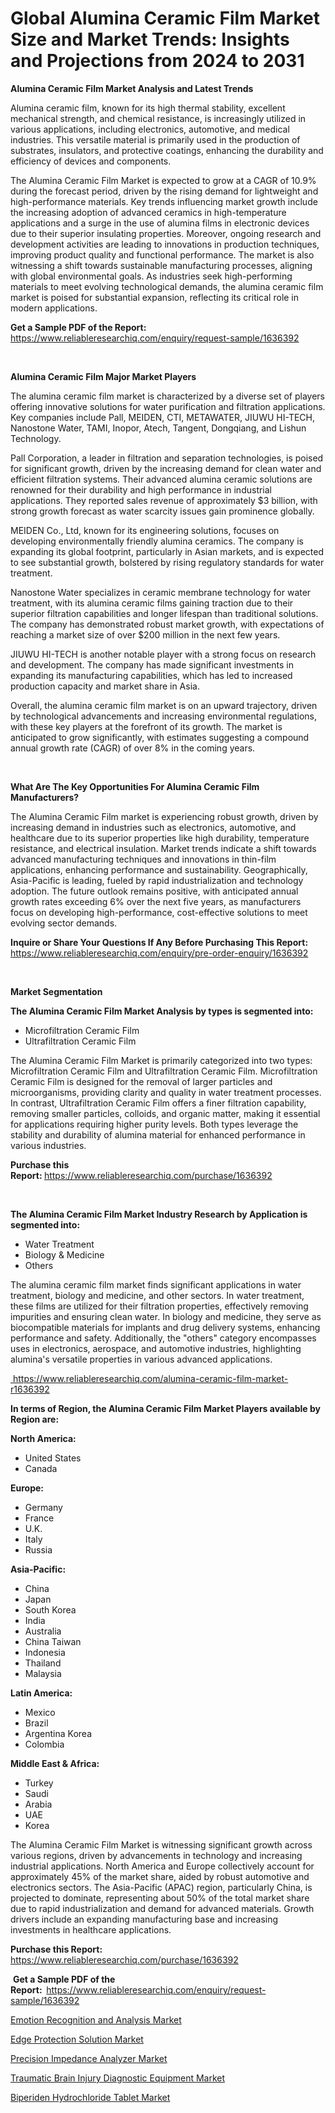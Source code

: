 <p><h1>Global Alumina Ceramic Film Market Size and Market Trends: Insights and Projections from 2024 to 2031</h1></p><p><strong>Alumina Ceramic Film Market Analysis and Latest Trends</strong></p>
<p><p>Alumina ceramic film, known for its high thermal stability, excellent mechanical strength, and chemical resistance, is increasingly utilized in various applications, including electronics, automotive, and medical industries. This versatile material is primarily used in the production of substrates, insulators, and protective coatings, enhancing the durability and efficiency of devices and components.</p><p>The Alumina Ceramic Film Market is expected to grow at a CAGR of 10.9% during the forecast period, driven by the rising demand for lightweight and high-performance materials. Key trends influencing market growth include the increasing adoption of advanced ceramics in high-temperature applications and a surge in the use of alumina films in electronic devices due to their superior insulating properties. Moreover, ongoing research and development activities are leading to innovations in production techniques, improving product quality and functional performance. The market is also witnessing a shift towards sustainable manufacturing processes, aligning with global environmental goals. As industries seek high-performing materials to meet evolving technological demands, the alumina ceramic film market is poised for substantial expansion, reflecting its critical role in modern applications.</p></p>
<p><strong>Get a Sample PDF of the Report:&nbsp;</strong> <a href="https://www.reliableresearchiq.com/enquiry/request-sample/1636392?utm_campaign=1137&utm_medium=2&utm_source=Github&utm_content=ia&utm_term=07122024&utm_id=alumina-ceramic-film">https://www.reliableresearchiq.com/enquiry/request-sample/1636392</a></p>
<p>&nbsp;</p>
<p><strong>Alumina Ceramic Film Major Market Players</strong></p>
<p><p>The alumina ceramic film market is characterized by a diverse set of players offering innovative solutions for water purification and filtration applications. Key companies include Pall, MEIDEN, CTI, METAWATER, JIUWU HI-TECH, Nanostone Water, TAMI, Inopor, Atech, Tangent, Dongqiang, and Lishun Technology.</p><p>Pall Corporation, a leader in filtration and separation technologies, is poised for significant growth, driven by the increasing demand for clean water and efficient filtration systems. Their advanced alumina ceramic solutions are renowned for their durability and high performance in industrial applications. They reported sales revenue of approximately $3 billion, with strong growth forecast as water scarcity issues gain prominence globally.</p><p>MEIDEN Co., Ltd, known for its engineering solutions, focuses on developing environmentally friendly alumina ceramics. The company is expanding its global footprint, particularly in Asian markets, and is expected to see substantial growth, bolstered by rising regulatory standards for water treatment.</p><p>Nanostone Water specializes in ceramic membrane technology for water treatment, with its alumina ceramic films gaining traction due to their superior filtration capabilities and longer lifespan than traditional solutions. The company has demonstrated robust market growth, with expectations of reaching a market size of over $200 million in the next few years.</p><p>JIUWU HI-TECH is another notable player with a strong focus on research and development. The company has made significant investments in expanding its manufacturing capabilities, which has led to increased production capacity and market share in Asia.</p><p>Overall, the alumina ceramic film market is on an upward trajectory, driven by technological advancements and increasing environmental regulations, with these key players at the forefront of its growth. The market is anticipated to grow significantly, with estimates suggesting a compound annual growth rate (CAGR) of over 8% in the coming years.</p></p>
<p>&nbsp;</p>
<p><strong>What Are The Key Opportunities For Alumina Ceramic Film Manufacturers?</strong></p>
<p><p>The Alumina Ceramic Film market is experiencing robust growth, driven by increasing demand in industries such as electronics, automotive, and healthcare due to its superior properties like high durability, temperature resistance, and electrical insulation. Market trends indicate a shift towards advanced manufacturing techniques and innovations in thin-film applications, enhancing performance and sustainability. Geographically, Asia-Pacific is leading, fueled by rapid industrialization and technology adoption. The future outlook remains positive, with anticipated annual growth rates exceeding 6% over the next five years, as manufacturers focus on developing high-performance, cost-effective solutions to meet evolving sector demands.</p></p>
<p><strong>Inquire or Share Your Questions If Any Before Purchasing This Report:</strong> <a href="https://www.reliableresearchiq.com/enquiry/pre-order-enquiry/1636392?utm_campaign=1137&utm_medium=2&utm_source=Github&utm_content=ia&utm_term=07122024&utm_id=alumina-ceramic-film">https://www.reliableresearchiq.com/enquiry/pre-order-enquiry/1636392</a></p>
<p>&nbsp;</p>
<p><strong>Market Segmentation</strong></p>
<p><strong>The Alumina Ceramic Film Market Analysis by types is segmented into:</strong></p>
<p><ul><li>Microfiltration Ceramic Film</li><li>Ultrafiltration Ceramic Film</li></ul></p>
<p><p>The Alumina Ceramic Film Market is primarily categorized into two types: Microfiltration Ceramic Film and Ultrafiltration Ceramic Film. Microfiltration Ceramic Film is designed for the removal of larger particles and microorganisms, providing clarity and quality in water treatment processes. In contrast, Ultrafiltration Ceramic Film offers a finer filtration capability, removing smaller particles, colloids, and organic matter, making it essential for applications requiring higher purity levels. Both types leverage the stability and durability of alumina material for enhanced performance in various industries.</p></p>
<p><strong>Purchase this Report:&nbsp;</strong><a href="https://www.reliableresearchiq.com/purchase/1636392?utm_campaign=1137&utm_medium=2&utm_source=Github&utm_content=ia&utm_term=07122024&utm_id=alumina-ceramic-film">https://www.reliableresearchiq.com/purchase/1636392</a></p>
<p>&nbsp;</p>
<p><strong>The Alumina Ceramic Film Market Industry Research by Application is segmented into:</strong></p>
<p><ul><li>Water Treatment</li><li>Biology & Medicine</li><li>Others</li></ul></p>
<p><p>The alumina ceramic film market finds significant applications in water treatment, biology and medicine, and other sectors. In water treatment, these films are utilized for their filtration properties, effectively removing impurities and ensuring clean water. In biology and medicine, they serve as biocompatible materials for implants and drug delivery systems, enhancing performance and safety. Additionally, the "others" category encompasses uses in electronics, aerospace, and automotive industries, highlighting alumina's versatile properties in various advanced applications.</p></p>
<p><a href="https://www.reliableresearchiq.com/alumina-ceramic-film-market-r1636392?utm_campaign=1137&utm_medium=2&utm_source=Github&utm_content=ia&utm_term=07122024&utm_id=alumina-ceramic-film">&nbsp;https://www.reliableresearchiq.com/alumina-ceramic-film-market-r1636392</a></p>
<p><strong>In terms of Region, the Alumina Ceramic Film Market Players available by Region are:</strong></p>
<p>
    <p> <strong> North America: </strong>
        <ul>
            <li>United States</li>
            <li>Canada</li>
        </ul>
        </p> 
    <p> <strong> Europe: </strong>
        <ul>
            <li>Germany</li>
            <li>France</li>
            <li>U.K.</li>
            <li>Italy</li>
            <li>Russia</li>
        </ul>
        </p> 
    <p> <strong> Asia-Pacific: </strong>
        <ul>
            <li>China</li>
            <li>Japan</li>
            <li>South Korea</li>
            <li>India</li>
            <li>Australia</li>
            <li>China Taiwan</li>
            <li>Indonesia</li>
            <li>Thailand</li>
            <li>Malaysia</li>
        </ul>
        </p> 
    <p> <strong> Latin America: </strong>
        <ul>
            <li>Mexico</li>
            <li>Brazil</li>
            <li>Argentina Korea</li>
            <li>Colombia</li>
        </ul>
        </p> 
    <p> <strong> Middle East & Africa: </strong>
        <ul>
            <li>Turkey</li>
            <li>Saudi</li>
            <li>Arabia</li>
            <li>UAE</li>
            <li>Korea</li>
        </ul>
    </p>
    </p>
<p><p>The Alumina Ceramic Film Market is witnessing significant growth across various regions, driven by advancements in technology and increasing industrial applications. North America and Europe collectively account for approximately 45% of the market share, aided by robust automotive and electronics sectors. The Asia-Pacific (APAC) region, particularly China, is projected to dominate, representing about 50% of the total market share due to rapid industrialization and demand for advanced materials. Growth drivers include an expanding manufacturing base and increasing investments in healthcare applications.</p></p>
<p><strong>Purchase this Report: </strong><a href="https://www.reliableresearchiq.com/purchase/1636392?utm_campaign=1137&utm_medium=2&utm_source=Github&utm_content=ia&utm_term=07122024&utm_id=alumina-ceramic-film">https://www.reliableresearchiq.com/purchase/1636392</a></p>
<p>&nbsp;<strong>Get a Sample PDF of the Report:&nbsp;&nbsp;</strong><a href="https://www.reliableresearchiq.com/enquiry/request-sample/1636392?utm_campaign=1137&utm_medium=2&utm_source=Github&utm_content=ia&utm_term=07122024&utm_id=alumina-ceramic-film">https://www.reliableresearchiq.com/enquiry/request-sample/1636392</a></p>
<p><strong></strong></p>
<p><p><a href="https://www.linkedin.com/pulse/emotion-recognition-analysis-market-global-trends-forecasts-kivxe?utm_campaign=1137&utm_medium=2&utm_source=Github&utm_content=ia&utm_term=07122024&utm_id=alumina-ceramic-film">Emotion Recognition and Analysis Market</a></p><p><a href="https://www.linkedin.com/pulse/edge-protection-solution-market-size-average-cagr-77-revenue-rfs7e?utm_campaign=1137&utm_medium=2&utm_source=Github&utm_content=ia&utm_term=07122024&utm_id=alumina-ceramic-film">Edge Protection Solution Market</a></p><p><a href="https://issuu.com/reportprime-2/docs/precision-impedance-analyzer-market-size-2030.pptx?utm_campaign=1137&utm_medium=2&utm_source=Github&utm_content=ia&utm_term=07122024&utm_id=alumina-ceramic-film">Precision Impedance Analyzer Market</a></p><p><a href="https://www.linkedin.com/pulse/the-hashub-gdiff?utm_campaign=1137&utm_medium=2&utm_source=Github&utm_content=ia&utm_term=07122024&utm_id=alumina-ceramic-film">Traumatic Brain Injury Diagnostic Equipment Market</a></p><p><a href="https://issuu.com/reportprime-2/docs/biperiden-hydrochloride-tablet-market-size-2030.pp?utm_campaign=1137&utm_medium=2&utm_source=Github&utm_content=ia&utm_term=07122024&utm_id=alumina-ceramic-film">Biperiden Hydrochloride Tablet Market</a></p></p>